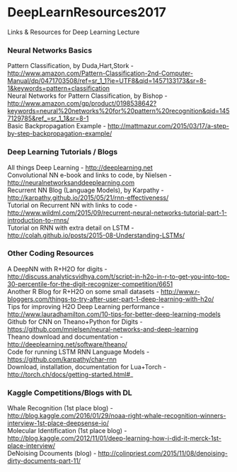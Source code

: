 # DeepLearnResources2017
Links &amp; Resources for Deep Learning Lecture

### Neural Networks Basics
Pattern Classification, by Duda,Hart,Stork - http://www.amazon.com/Pattern-Classification-2nd-Computer-Manual/dp/0471703508/ref=sr_1_1?ie=UTF8&qid=1457133173&sr=8-1&keywords=pattern+classification <BR>
Neural Networks for Pattern Classification, by Bishop - http://www.amazon.com/gp/product/0198538642?keywords=neural%20networks%20for%20pattern%20recognition&qid=1457129785&ref_=sr_1_1&sr=8-1 <BR>
Basic Backpropagation Example - http://mattmazur.com/2015/03/17/a-step-by-step-backpropagation-example/ <BR>

### Deep Learning Tutorials / Blogs
All things Deep Learning - http://deeplearning.net <BR>
Convolutional NN e-book and links to code, by Nielsen - http://neuralnetworksanddeeplearning.com <BR>
Recurrent NN Blog (Language Models), by Karpathy - http://karpathy.github.io/2015/05/21/rnn-effectiveness/ <BR>
Tutorial on Recurrent NN with links to code - http://www.wildml.com/2015/09/recurrent-neural-networks-tutorial-part-1-introduction-to-rnns/ <BR>
Tutorial on RNN with extra detail on LSTM - http://colah.github.io/posts/2015-08-Understanding-LSTMs/ <BR>

### Other Coding Resources
A DeepNN with R+H2O for digits - http://discuss.analyticsvidhya.com/t/script-in-h2o-in-r-to-get-you-into-top-30-percentile-for-the-digit-recognizer-competition/6651 <BR>
Another R Blog for R+H2O on some small datasets - http://www.r-bloggers.com/things-to-try-after-user-part-1-deep-learning-with-h2o/ <BR>
Tips for improving H2O Deep Learning performance - http://www.lauradhamilton.com/10-tips-for-better-deep-learning-models <BR>
Github for CNN on Theano+Python for Digits - https://github.com/mnielsen/neural-networks-and-deep-learning <BR>
Theano download and documentation - http://deeplearning.net/software/theano/ <BR>
Code for running LSTM RNN Language Models - https://github.com/karpathy/char-rnn <BR>
Download, installation, documentation for Lua+Torch - http://torch.ch/docs/getting-started.html#_ <BR>

### Kaggle Competitions/Blogs with DL 
Whale Recognition (1st place blog) - http://blog.kaggle.com/2016/01/29/noaa-right-whale-recognition-winners-interview-1st-place-deepsense-io/ <BR>
Molecular Identification (1st place blog) - http://blog.kaggle.com/2012/11/01/deep-learning-how-i-did-it-merck-1st-place-interview/ <BR>
DeNoising Dcouments (blog) - http://colinpriest.com/2015/11/08/denoising-dirty-documents-part-11/ <BR>
